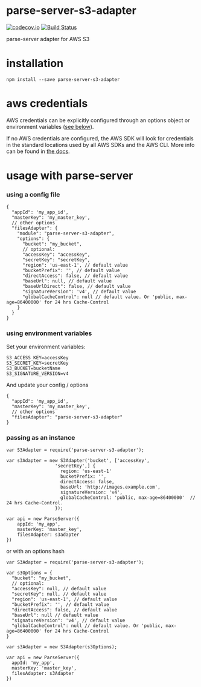 # parse-server-s3-adapter
[![codecov.io](https://codecov.io/github/parse-server-modules/parse-server-s3-adapter/coverage.svg?branch=master)](https://codecov.io/github/parse-server-modules/parse-server-s3-adapter?branch=master)
[![Build Status](https://travis-ci.org/parse-server-modules/parse-server-s3-adapter.svg?branch=master)](https://travis-ci.org/parse-server-modules/parse-server-s3-adapter)

parse-server adapter for AWS S3

# installation

`npm install --save parse-server-s3-adapter`

# aws credentials

AWS credentials can be explicitly configured through an options object or environment variables ([see below](#using-a-config-file)).

If no AWS credentials are configured, the AWS SDK will look for credentials in the standard locations used by all AWS SDKs and the AWS CLI. More info can be found in [the docs](http://docs.aws.amazon.com/cli/latest/userguide/cli-chap-getting-started.html#config-settings-and-precedence).

# usage with parse-server

### using a config file

```
{
  "appId": 'my_app_id',
  "masterKey": 'my_master_key',
  // other options
  "filesAdapter": {
    "module": "parse-server-s3-adapter",
    "options": {
      "bucket": "my_bucket",
      // optional:
      "accessKey": "accessKey",
      "secretKey": "secretKey",
      "region": 'us-east-1', // default value
      "bucketPrefix": '', // default value
      "directAccess": false, // default value
      "baseUrl": null, // default value
      "baseUrlDirect": false, // default value
      "signatureVersion": 'v4', // default value
      "globalCacheControl": null // default value. Or 'public, max-age=86400000' for 24 hrs Cache-Control
    }
  }
}
```

### using environment variables

Set your environment variables:

```
S3_ACCESS_KEY=accessKey
S3_SECRET_KEY=secretKey
S3_BUCKET=bucketName
S3_SIGNATURE_VERSION=v4
```

And update your config / options

```
{
  "appId": 'my_app_id',
  "masterKey": 'my_master_key',
  // other options
  "filesAdapter": "parse-server-s3-adapter"
}
```


### passing as an instance

```
var S3Adapter = require('parse-server-s3-adapter');

var s3Adapter = new S3Adapter('bucket', ['accessKey',
                  'secretKey',] {
                    region: 'us-east-1'
                    bucketPrefix: '',
                    directAccess: false,
                    baseUrl: 'http://images.example.com',
                    signatureVersion: 'v4',
                    globalCacheControl: 'public, max-age=86400000'  // 24 hrs Cache-Control.
                  });

var api = new ParseServer({
	appId: 'my_app',
	masterKey: 'master_key',
	filesAdapter: s3adapter
})
```

or with an options hash

```
var S3Adapter = require('parse-server-s3-adapter');

var s3Options = {
  "bucket": "my_bucket",
  // optional:
  "accessKey": null, // default value
  "secretKey": null, // default value
  "region": 'us-east-1', // default value
  "bucketPrefix": '', // default value
  "directAccess": false, // default value
  "baseUrl": null // default value
  "signatureVersion": 'v4', // default value
  "globalCacheControl": null // default value. Or 'public, max-age=86400000' for 24 hrs Cache-Control
}

var s3Adapter = new S3Adapter(s3Options);

var api = new ParseServer({
  appId: 'my_app',
  masterKey: 'master_key',
  filesAdapter: s3Adapter
})
```
